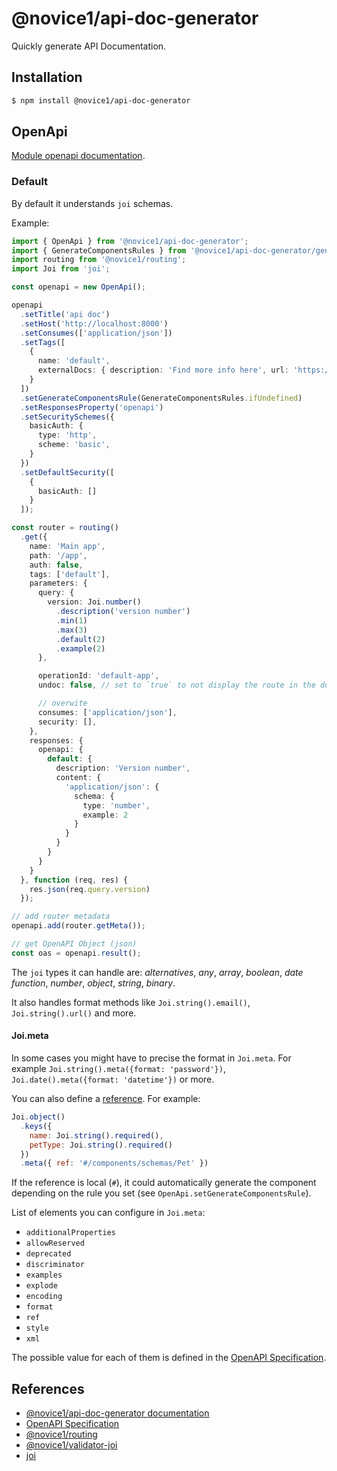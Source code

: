 # @novice1/api-doc-generator

Quickly generate API Documentation.

## Installation

```bash
$ npm install @novice1/api-doc-generator
```

## OpenApi

[Module openapi documentation](https://novice1.000webhostapp.com/api-doc-generator/modules/openapi.html).

### Default

By default it understands `joi` schemas.

Example:
```ts
import { OpenApi } from '@novice1/api-doc-generator';
import { GenerateComponentsRules } from '@novice1/api-doc-generator/generators/openapi';
import routing from '@novice1/routing';
import Joi from 'joi';

const openapi = new OpenApi();

openapi
  .setTitle('api doc')
  .setHost('http://localhost:8000')
  .setConsumes(['application/json'])
  .setTags([
    {
      name: 'default',
      externalDocs: { description: 'Find more info here', url: 'https://swagger.io/specification/' }
    }
  ])
  .setGenerateComponentsRule(GenerateComponentsRules.ifUndefined)
  .setResponsesProperty('openapi')
  .setSecuritySchemes({
    basicAuth: {
      type: 'http',
      scheme: 'basic',
    }
  })
  .setDefaultSecurity([
    {
      basicAuth: []
    }
  ]);

const router = routing()
  .get({
    name: 'Main app',
    path: '/app',
    auth: false,
    tags: ['default'],
    parameters: {
      query: {
        version: Joi.number()
          .description('version number')
          .min(1)
          .max(3)
          .default(2)
          .example(2)
      },

      operationId: 'default-app',
      undoc: false, // set to `true` to not display the route in the documentation

      // overwite
      consumes: ['application/json'],
      security: [],
    },
    responses: {
      openapi: {
        default: {
          description: 'Version number',
          content: {
            'application/json': {
              schema: {
                type: 'number',
                example: 2
              }
            }
          }
        }
      }
    }
  }, function (req, res) {
    res.json(req.query.version)
  });

// add router metadata
openapi.add(router.getMeta());

// get OpenAPI Object (json)
const oas = openapi.result();
```

The `joi` types it can handle are: *alternatives*, *any*, *array*, *boolean*, *date* *function*, *number*, *object*, *string*, *binary*.

It also handles format methods like `Joi.string().email()`, `Joi.string().url()` and more.

#### Joi.meta

In some cases you might have to precise the format in `Joi.meta`. For example `Joi.string().meta({format: 'password'})`, `Joi.date().meta({format: 'datetime'})` or more.

You can also define a [reference](https://swagger.io/specification/#reference-object). For example:
```js
Joi.object()
  .keys({
    name: Joi.string().required(),
    petType: Joi.string().required()
  })
  .meta({ ref: '#/components/schemas/Pet' })
```
If the reference is local (`#`), it could automatically generate the component depending on the rule you set (see `OpenApi.setGenerateComponentsRule`).

List of elements you can configure in `Joi.meta`: 
- `additionalProperties`
- `allowReserved`
- `deprecated`
- `discriminator`
- `examples`
- `explode`
- `encoding`
- `format`
- `ref`
- `style`
- `xml`

The possible value for each of them is defined in the [OpenAPI Specification](https://swagger.io/specification/).

## References

- [@novice1/api-doc-generator documentation](https://novice1.000webhostapp.com/api-doc-generator/)
- [OpenAPI Specification](https://swagger.io/specification/)
- [@novice1/routing](https://www.npmjs.com/package/@novice1/routing)
- [@novice1/validator-joi](https://www.npmjs.com/package/@novice1/validator-joi)
- [joi](https://www.npmjs.com/package/joi)